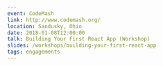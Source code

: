 ```yaml
---
event: CodeMash
link: http://www.codemash.org/
location: Sandusky, Ohio
date: 2018-01-08T12:00:00
talk: Building Your First React App (Workshop)
slides: /workshops/building-your-first-react-app
tags: engagements
---
```

